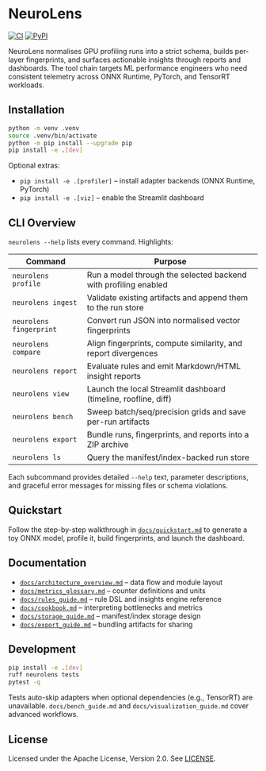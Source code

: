 # NeuroLens

[![CI](https://github.com/neurolens/neurolens/actions/workflows/ci.yml/badge.svg)](https://github.com/neurolens/neurolens/actions/workflows/ci.yml)
[![PyPI](https://img.shields.io/pypi/v/neurolens.svg)](https://pypi.org/project/neurolens/)

NeuroLens normalises GPU profiling runs into a strict schema, builds per-layer
fingerprints, and surfaces actionable insights through reports and dashboards. The tool
chain targets ML performance engineers who need consistent telemetry across ONNX
Runtime, PyTorch, and TensorRT workloads.

## Installation

```bash
python -m venv .venv
source .venv/bin/activate
python -m pip install --upgrade pip
pip install -e .[dev]
```

Optional extras:

- `pip install -e .[profiler]` – install adapter backends (ONNX Runtime, PyTorch)
- `pip install -e .[viz]` – enable the Streamlit dashboard

## CLI Overview

`neurolens --help` lists every command. Highlights:

| Command | Purpose |
| --- | --- |
| `neurolens profile` | Run a model through the selected backend with profiling enabled |
| `neurolens ingest` | Validate existing artifacts and append them to the run store |
| `neurolens fingerprint` | Convert run JSON into normalised vector fingerprints |
| `neurolens compare` | Align fingerprints, compute similarity, and report divergences |
| `neurolens report` | Evaluate rules and emit Markdown/HTML insight reports |
| `neurolens view` | Launch the local Streamlit dashboard (timeline, roofline, diff) |
| `neurolens bench` | Sweep batch/seq/precision grids and save per-run artifacts |
| `neurolens export` | Bundle runs, fingerprints, and reports into a ZIP archive |
| `neurolens ls` | Query the manifest/index-backed run store |

Each subcommand provides detailed `--help` text, parameter descriptions, and graceful
error messages for missing files or schema violations.

## Quickstart

Follow the step-by-step walkthrough in [`docs/quickstart.md`](docs/quickstart.md) to
generate a toy ONNX model, profile it, build fingerprints, and launch the dashboard.

## Documentation

- [`docs/architecture_overview.md`](docs/architecture_overview.md) – data flow and module layout
- [`docs/metrics_glossary.md`](docs/metrics_glossary.md) – counter definitions and units
- [`docs/rules_guide.md`](docs/rules_guide.md) – rule DSL and insights engine reference
- [`docs/cookbook.md`](docs/cookbook.md) – interpreting bottlenecks and metrics
- [`docs/storage_guide.md`](docs/storage_guide.md) – manifest/index storage design
- [`docs/export_guide.md`](docs/export_guide.md) – bundling artifacts for sharing

## Development

```bash
pip install -e .[dev]
ruff neurolens tests
pytest -q
```

Tests auto-skip adapters when optional dependencies (e.g., TensorRT) are unavailable.
`docs/bench_guide.md` and `docs/visualization_guide.md` cover advanced workflows.

## License

Licensed under the Apache License, Version 2.0. See [LICENSE](LICENSE).
